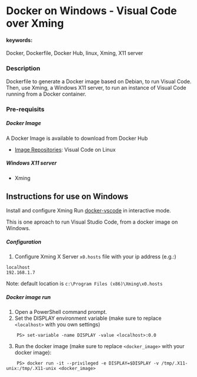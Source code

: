 # Docker on Windows - Visual Code over Xming


#### keywords:
Docker, Dockerfile, Docker Hub, linux, Xming, X11 server



### Description
Dockerfile to generate a Docker image based on Debian, to run Visual Code. Then, use Xming, a Windows X11 server, to run an instance of Visual Code running from a Docker container. 





### Pre-requisits

##### Docker Image
A Docker Image is available to download from Docker Hub

* [Image Repositories](/docker-hub/samueldossantos/docker-vscode): Visual Code on Linux 

##### Windows X11 server

* Xming


## Instructions for use on Windows
Install and configure Xming
Run [docker-vscode](/docker-hub/samueldossantos/docker-vscode) in interactive mode.

This is one aproach to run Visual Studio Code, from a docker image on Windows.



##### Configuration
1. Configure Xming X Server `x0.hosts` file with your ip address (e.g.:)
```
localhost
192.168.1.7	
```

Note: default location is `c:\Program Files (x86)\Xming\x0.hosts`

##### Docker image run
1. Open a PowerShell command prompt.
2. Set the DISPLAY environment variable (make sure to replace `<localhost>`
 with you own settings)
```
    PS> set-variable -name DISPLAY -value <localhost>:0.0
```

3. Run the docker image (make sure to replace `<docker_image>` with your docker image):
```
    PS> docker run -it --privileged -e DISPLAY=$DISPLAY -v /tmp/.X11-unix:/tmp/.X11-unix <docker_image>
```


